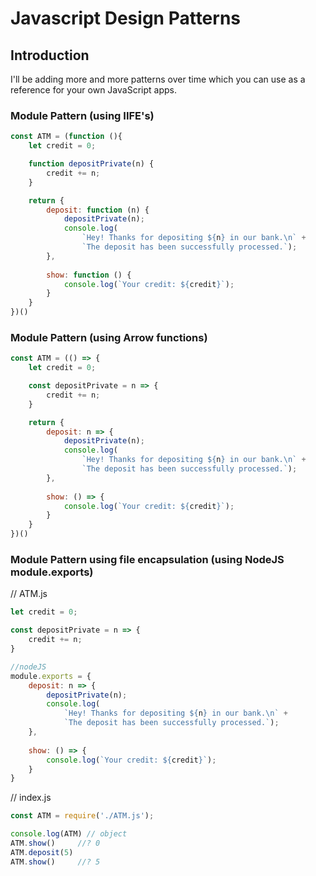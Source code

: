# Javascript Design Patterns

## Introduction

I'll be adding more and more patterns over time which you can use as a reference for your own JavaScript apps.

### Module Pattern (using IIFE's)

```javascript
const ATM = (function (){
	let credit = 0;

	function depositPrivate(n) {
		credit += n;
	}

	return {
		deposit: function (n) {
			depositPrivate(n);
			console.log(
				`Hey! Thanks for depositing ${n} in our bank.\n` +
				`The deposit has been successfully processed.`);
		},
		
		show: function () {
			console.log(`Your credit: ${credit}`);
		}
	}
})()
```

### Module Pattern (using Arrow functions)

```javascript
const ATM = (() => {
	let credit = 0;

	const depositPrivate = n => {
		credit += n;
	}

	return {
		deposit: n => {
			depositPrivate(n);
			console.log(
				`Hey! Thanks for depositing ${n} in our bank.\n` +
				`The deposit has been successfully processed.`);
		},
		
		show: () => {
			console.log(`Your credit: ${credit}`);
		}
	}
})()
```

### Module Pattern using file encapsulation (using NodeJS module.exports)

// ATM.js

```javascript
let credit = 0;

const depositPrivate = n => {
	credit += n;
}

//nodeJS
module.exports = {
	deposit: n => {
		depositPrivate(n);
		console.log(
			`Hey! Thanks for depositing ${n} in our bank.\n` +
			`The deposit has been successfully processed.`);
	},
	
	show: () => {
		console.log(`Your credit: ${credit}`);
	}
}
````

// index.js

```javascript
const ATM = require('./ATM.js');

console.log(ATM) // object
ATM.show()     //? 0
ATM.deposit(5)
ATM.show()     //? 5
```